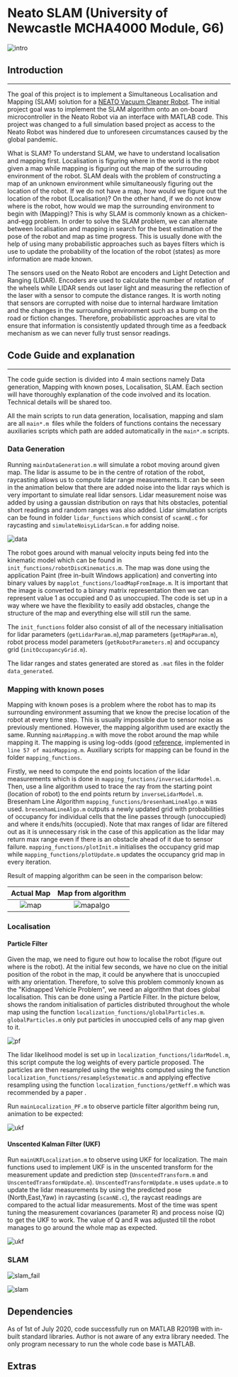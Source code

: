 # Neato SLAM (University of Newcastle MCHA4000 Module, G6)

![intro](images/mapping.gif)

## Introduction
---

The goal of this project is to implement a Simultaneous Localisation and Mapping (SLAM) solution for a [NEATO Vacuum Cleaner Robot](https://www.neatorobotics.com/au/). The initial project goal was to implement the SLAM algorithm onto an on-board microcontroller
in the Neato Robot via an interface with MATLAB code. This project was changed to a full simulation based project as access to the Neato Robot was hindered due to unforeseen circumstances caused by the global pandemic.

What is SLAM? To understand SLAM, we have to understand localisation and mapping first. Localisation is figuring where in the world is the robot given a map while mapping is figuring out the map of the surrouding environment of the robot.
SLAM deals with the problem of constructing a map of an unknown environment while simultaneously figuring out the location of the robot. If we do not have a map, how would we figure out the location of the robot (Localisation)? On the other hand,
if we do not know where is the robot, how would we map the surrounding environment to begin with (Mapping)? This is why SLAM is commonly known as a chicken-and-egg problem. In order to solve the SLAM problem, we can alternate between localisation and mapping
in search for the best estimation of the pose of the robot and map as time progress. This is usually done with the help of using many probabilistic approaches such as bayes filters which is use to
update the probability of the location of the robot (states) as more information are made known. 

The sensors used on the Neato Robot are encoders and Light Detection and Ranging (LIDAR). Encoders are used to calculate the number of rotation of the wheels while LIDAR sends out laser light and measuring the reflection of the laser 
with a sensor to compute the distance ranges. It is worth noting that sensors are corrupted with noise due to internal hardware limitation and the changes in the surrounding environment such as a bump on the road or fiction changes.
Therefore, probabilistic approaches are vital to ensure that information is consistently updated through time as a feedback mechanism as we can never fully trust sensor readings.


## Code Guide and explanation
----

The code guide section is divided into 4 main sections namely Data generation, Mapping with known poses, Localisation, SLAM. Each section will have thoroughly explanation of the code involved and its location. Technical details will be shared too.

All the main scripts to run data generation, localisation, mapping and slam are all `main*.m `files while the folders of functions contains the necessary auxiliaries scripts which path are added automatically in the `main*.m` scripts.

### Data Generation

Running `mainDataGeneration.m` will simulate a robot moving around given map. The lidar is assume to be in the centre of rotation of the robot, raycasting allows us to compute lidar range measurements. It can be seen in the animation below that
there are added noise into the lidar rays which is very important to simulate real lidar sensors. Lidar measurement noise was added by using a gaussian distribution on rays that hits obstacles,  potential short readings and random ranges
was also added. Lidar simulation scripts can be found in folder `lidar_functions` which consist of `scanNE.c` for raycasting and `simulateNoisyLidarScan.m` for adding noise.


![data](images/data_generated.gif)

The robot goes around with manual velocity inputs being fed into the kinematic model which can be found in `init_functions/robotDiscKinematics.m`. The map was done using the application Paint (free in-built Windows application) and converting
into binary values by `mapplot_functions/loadMapFromImage.m`. It is important that the image is converted to a binary matrix representation then we can represent value 1 as occupied and 0 as unoccupied. The code is set up in a way where
we have the flexibility to easily add obstacles, change the structure of the map and everything else will still run the same.

The `init_functions` folder also consist of all of the necessary initialisation for lidar parameters (`getLidarParam.m`),map parameters (`getMapParam.m`), robot process model parameters (`getRobotParameters.m`) and occupancy grid (`initOccupancyGrid.m`).

The lidar ranges and states generated are stored as `.mat` files in the folder `data_generated`.

### Mapping with known poses

Mapping with known poses is a problem where the robot has to map its surrounding environment assuming that we know the precise location of the robot at every time step. This is usually impossible due to sensor noise as previously mentioned.
However, the mapping algorithm used are exactly the same. Running `mainMapping.m` with move the robot around the map while mapping it. The mapping is using log-odds (good [reference](https://www.cs.cmu.edu/~16831-f14/notes/F14/16831_lecture06_agiri_dmcconac_kumarsha_nbhakta.pdf),
implemented in `line 57 of mainMapping.m`. Auxiliary scripts for mapping can be found in the folder `mapping_functions`. 


Firstly, we need to compute the end points location of the lidar measurements which is done in `mapping_functions/inverseLidarModel.m`. Then, use a line algorithm used to trace the ray from the starting point (location of robot)
to the end points return by `inverseLidarModel.m`. Bresenham Line Algorithm `mapping_functions/bresenhamLineAlgo.m` was used.  `bresenhamLineAlgo.m` outputs a newly updated grid with probabilities of occupancy for individual cells that the
line passes through (unoccupied) and where it ends/hits (occupied). Note that max ranges of lidar are filtered out as it is unnecessary risk in the case of this application as the lidar may return max range even if there is an obstacle 
ahead of it due to sensor failure. `mapping_functions/plotInit.m` initialises the occupancy grid map while `mapping_functions/plotUpdate.m` updates the occupancy grid map in every iteration.

Result of mapping algorithm can be seen in the comparison below:


Actual Map                |  Map from algorithm   
:-------------------------:|:-------------------------:|
![map](images/map.jpg)   | ![mapalgo](images/mapalgo.jpg) 





### Localisation

#### Particle Filter

Given the map, we need to figure out how to localise the robot (figure out where is the robot). At the initial few seconds, we have no clue on the initial position of the robot in the map, it could be anywhere that is unoccupied with any
orientation. Therefore, to solve this problem commonly known as the "Kidnapped Vehicle Problem", we need an algorithm that does global localisation. This can be done using a Particle Filter. In the picture below, shows the random initialisation
of particles distributed throughout the whole map using the function `localization_functions/globalParticles.m`. `globalParticles.m` only put particles in unoccupied cells of any map given to it.

![pf](images/global_particles.jpg)

The lidar likelihood model is set up in `localization_functions/lidarModel.m`, this script compute the log weights of every particle proposed. The particles are then resampled using the weights computed using the function `localization_functions/resampleSystematic.m`
and applying effective resampling using the function `localization_functions/getNeff.m` which was recommended by a paper . 

Run `mainLocalization_PF.m` to observe particle filter algorithm being run, animation to be expected:

![ukf](images/PF_localization.gif)



#### Unscented Kalman Filter (UKF)

Run `mainUKFLocalization.m` to observe using UKF for localization. The main functions used to implement UKF is in the unscented transform for the measurement update and prediction step (`UnscentedTransform.m` and `UnscentedTransformUpdate.m`).
`UnscentedTransformUpdate.m` uses `update.m` to update the lidar measurements by using the predicted pose (North,East,Yaw) in raycasting (`scanNE.c`), the raycast readings are compared to the actual lidar measurements. Most of the time was spent tuning
the measurement covariances (parameter R) and process noise (Q) to get the UKF to work. The value of Q and R was adjusted till the robot manages to go around the whole map as expected.

![ukf](images/UKF_localization.gif)




### SLAM


![slam_fail](images/UKF_SLAM_trial.gif)


![slam](images/UKF_SLAM_tuned.gif)


## Dependencies

As of 1st of July 2020, code successfully run on MATLAB R2019B with in-built standard libraries. Author is not aware of any extra library needed. The only program necessary to run the whole code base is MATLAB.


## Extras



